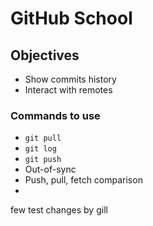 # GitHub School

## Objectives
* Show commits history
* Interact with remotes

### Commands to use
* `git pull`
* `git log`
* `git push`
* Out-of-sync
* Push, pull, fetch comparison
* 
few test changes by gill
